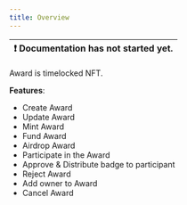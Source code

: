 ```yaml
---
title: Overview
---
```



| :exclamation:  Documentation has not started yet. |
|-------------------------------------------------- |

Award is timelocked NFT.

__Features__: 

- Create Award
- Update Award
- Mint Award
- Fund Award
- Airdrop Award
- Participate in the Award
- Approve & Distribute badge to participant
- Reject Award
- Add owner to Award
- Cancel Award